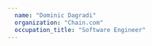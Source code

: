 ```yaml
---
  name: "Dominic Dagradi"
  organization: "Chain.com"
  occupation_title: "Software Engineer"
---
```

